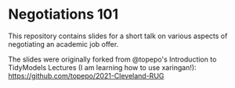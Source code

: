 # Negotiations 101

This repository contains slides for a short talk on various aspects of negotiating an academic job offer.

The slides were originally forked from @topepo's Introduction to TidyModels Lectures (I am learning how to use xaringan!): https://github.com/topepo/2021-Cleveland-RUG